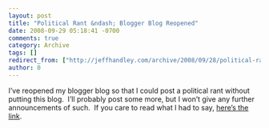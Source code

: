 ```yaml
---
layout: post
title: "Political Rant &ndash; Blogger Blog Reopened"
date: 2008-09-29 05:18:41 -0700
comments: true
category: Archive
tags: []
redirect_from: ["http://jeffhandley.com/archive/2008/09/28/political-rant-ndash-blogger-blog-reopened"]
author: 0
---
```

<!-- more -->
<p>I’ve reopened my blogger blog so that I could post a political rant without putting this blog.  I’ll probably post some more, but I won’t give any further announcements of such.  If you care to read what I had to say, <a href="http://jeffhandley.blogspot.com" target="_blank">here’s the link</a>.</p>

